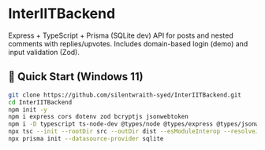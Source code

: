 # InterIITBackend


Express + TypeScript + Prisma (SQLite dev) API for posts and nested comments with replies/upvotes. Includes domain-based login (demo) and input validation (Zod).


## 🚀 Quick Start (Windows 11)
```bash
git clone https://github.com/silentwraith-syed/InterIITBackend.git
cd InterIITBackend
npm init -y
npm i express cors dotenv zod bcryptjs jsonwebtoken
npm i -D typescript ts-node-dev @types/node @types/express @types/jsonwebtoken prisma
npx tsc --init --rootDir src --outDir dist --esModuleInterop --resolveJsonModule --module commonjs --target ES2020
npx prisma init --datasource-provider sqlite